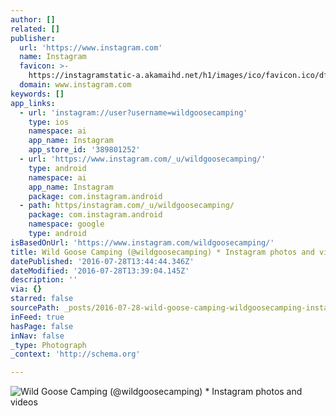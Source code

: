 ```yaml
---
author: []
related: []
publisher:
  url: 'https://www.instagram.com'
  name: Instagram
  favicon: >-
    https://instagramstatic-a.akamaihd.net/h1/images/ico/favicon.ico/dfa85bb1fd63.ico
  domain: www.instagram.com
keywords: []
app_links:
  - url: 'instagram://user?username=wildgoosecamping'
    type: ios
    namespace: ai
    app_name: Instagram
    app_store_id: '389801252'
  - url: 'https://www.instagram.com/_u/wildgoosecamping/'
    type: android
    namespace: ai
    app_name: Instagram
    package: com.instagram.android
  - path: https/instagram.com/_u/wildgoosecamping/
    package: com.instagram.android
    namespace: google
    type: android
isBasedOnUrl: 'https://www.instagram.com/wildgoosecamping/'
title: Wild Goose Camping (@wildgoosecamping) * Instagram photos and videos
datePublished: '2016-07-28T13:44:44.346Z'
dateModified: '2016-07-28T13:39:04.145Z'
description: ''
via: {}
starred: false
sourcePath: _posts/2016-07-28-wild-goose-camping-wildgoosecamping-instagram-photos-an.md
inFeed: true
hasPage: false
inNav: false
_type: Photograph
_context: 'http://schema.org'

---
```

![Wild Goose Camping (@wildgoosecamping) * Instagram photos and videos](https://scontent.cdninstagram.com/t51.2885-19/s150x150/12599019_1583712628517912_1958327212_a.jpg)